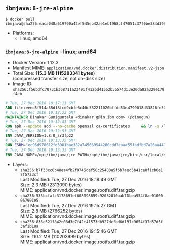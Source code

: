 ## `ibmjava:8-jre-alpine`

```console
$ docker pull ibmjava@sha256:eaca048a619790a42ef545eb42ae1eb1968cf47051c37f0be384d398801cfc56
```

-	Platforms:
	-	linux; amd64

### `ibmjava:8-jre-alpine` - linux; amd64

-	Docker Version: 1.12.3
-	Manifest MIME: `application/vnd.docker.distribution.manifest.v2+json`
-	Total Size: **115.3 MB (115283341 bytes)**  
	(compressed transfer size, not on-disk size)
-	Image ID: `sha256:f56bdfc70731b368711a23491f4126d41552b55574d13e20da82a329e179f4eb`

```dockerfile
# Tue, 27 Dec 2016 18:17:13 GMT
ADD file:eeed5f514a35d18fcd9cbfe6c40c582211020bffdd53e4799018d33826fe5067 in / 
# Tue, 27 Dec 2016 19:12:22 GMT
MAINTAINER Dinakar Guniguntala <dinakar.g@in.ibm.com> (@dinogun)
# Tue, 27 Dec 2016 19:12:43 GMT
RUN apk --update add --no-cache openssl ca-certificates     && ln -s /lib /lib64     && GLIBC_VER="2.23-r3"     && ALPINE_GLIBC_REPO="https://github.com/sgerrand/alpine-pkg-glibc/releases/download"     && wget -q -O /tmp/$GLIBC_VER.apk $ALPINE_GLIBC_REPO/$GLIBC_VER/glibc-$GLIBC_VER.apk     && apk add --allow-untrusted /tmp/$GLIBC_VER.apk     && apk --update add xz     && wget -q -O /tmp/gcc-libs.tar.xz https://www.archlinux.org/packages/core/x86_64/gcc-libs/download     && tar -xvJf /tmp/gcc-libs.tar.xz -C /tmp usr/lib/libgcc_s.so.1 usr/lib/libgcc_s.so     && mv /tmp/usr/lib/libgcc* /usr/glibc-compat/lib     && rm -rf /tmp/$GLIBC_VER.apk /tmp/usr /tmp/gcc-libs.tar.xz /var/cache/apk/*
# Tue, 27 Dec 2016 19:12:53 GMT
ENV JAVA_VERSION=1.8.0_sr3fp22
# Tue, 27 Dec 2016 19:13:35 GMT
RUN ESUM="ec96d978612fd3981bae382a745669544280cdd7eaaa55fadfbd7a26aa447b25"     && BASE_URL="https://public.dhe.ibm.com/ibmdl/export/pub/systems/cloud/runtimes/java/meta/"     && YML_FILE="jre/linux/x86_64/index.yml"     && wget -q -U UA_IBM_JAVA_Docker -O /tmp/index.yml $BASE_URL/$YML_FILE     && JAVA_URL=$(cat /tmp/index.yml | sed -n '/'$JAVA_VERSION'/{n;p}' | sed -n 's/\s*uri:\s//p' | tr -d '\r')     && wget -q -U UA_IBM_JAVA_Docker -O /tmp/ibm-java.bin $JAVA_URL     && echo "$ESUM  /tmp/ibm-java.bin" | sha256sum -c -     && echo "INSTALLER_UI=silent" > /tmp/response.properties     && echo "USER_INSTALL_DIR=/opt/ibm/java" >> /tmp/response.properties     && echo "LICENSE_ACCEPTED=TRUE" >> /tmp/response.properties     && mkdir -p /opt/ibm     && chmod +x /tmp/ibm-java.bin     && /tmp/ibm-java.bin -i silent -f /tmp/response.properties     && rm -f /tmp/response.properties     && rm -f /tmp/index.yml     && rm -f /tmp/ibm-java.bin
# Tue, 27 Dec 2016 19:13:35 GMT
ENV JAVA_HOME=/opt/ibm/java/jre PATH=/opt/ibm/java/jre/bin:/usr/local/sbin:/usr/local/bin:/usr/sbin:/usr/bin:/sbin:/bin
```

-	Layers:
	-	`sha256:b7f33cc0b48ea4fb2f0745def58c25483a5f6b7aed5b41ce8f1cb6e17f5723cf`  
		Last Modified: Tue, 27 Dec 2016 18:18:49 GMT  
		Size: 2.3 MB (2313090 bytes)  
		MIME: application/vnd.docker.image.rootfs.diff.tar.gzip
	-	`sha256:533bcfafc3178691ef608098859c92032010aab71bea954f8ae01000067901e5`  
		Last Modified: Tue, 27 Dec 2016 19:15:27 GMT  
		Size: 2.8 MB (2766252 bytes)  
		MIME: application/vnd.docker.image.rootfs.diff.tar.gzip
	-	`sha256:836e521f842c08d3e7f42c41573db927dcfbd6d137c9654f37d57d5f3af1b18a`  
		Last Modified: Tue, 27 Dec 2016 19:15:46 GMT  
		Size: 110.2 MB (110203999 bytes)  
		MIME: application/vnd.docker.image.rootfs.diff.tar.gzip
